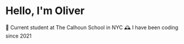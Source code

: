 # Hello, I'm Oliver

🏫 Current student at The Calhoun School in NYC
🕰️ I have been coding since 2021

